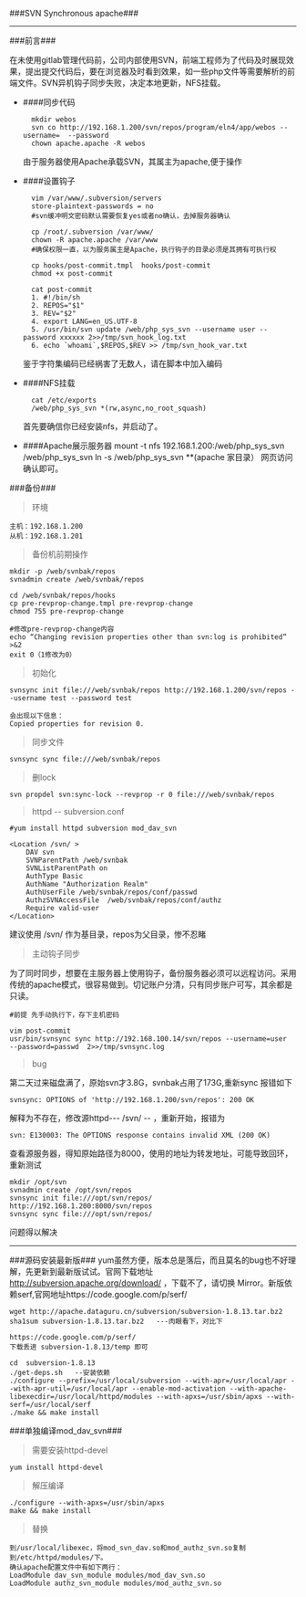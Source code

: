###SVN Synchronous apache###
***

###前言###

在未使用gitlab管理代码前，公司内部使用SVN，前端工程师为了代码及时展现效果，提出提交代码后，要在浏览器及时看到效果，如一些php文件等需要解析的前端文件。SVN异机钩子同步失败，决定本地更新，NFS挂载。


* ####同步代码

		mkdir webos
		svn co http://192.168.1.200/svn/repos/program/eln4/app/webos --username=  --password
		chown apache.apache -R webos

	由于服务器使用Apache承载SVN，其属主为apache,便于操作

* ####设置钩子

		vim /var/www/.subversion/servers
 		store-plaintext-passwords = no
		#svn缓冲明文密码默认需要恢复yes或者no确认，去掉服务器确认

		cp /root/.subversion /var/www/
		chown -R apache.apache /var/www
		#确保权限一直，以为服务属主是Apache，执行钩子的目录必须是其拥有可执行权

		cp hooks/post-commit.tmpl  hooks/post-commit
		chmod +x post-commit

		cat post-commit
		1. #!/bin/sh  
		2. REPOS="$1"  
		3. REV="$2"  
		4. export LANG=en_US.UTF-8  
		5. /usr/bin/svn update /web/php_sys_svn --username user --password xxxxxx 2>>/tmp/svn_hook_log.txt  
		6. echo `whoami`,$REPOS,$REV >> /tmp/svn_hook_var.txt  

	鉴于字符集编码已经祸害了无数人，请在脚本中加入编码

* ####NFS挂载

		cat /etc/exports
		/web/php_sys_svn *(rw,async,no_root_squash)

	首先要确信你已经安装nfs，并启动了。

* ####Apache展示服务器
		mount -t nfs 192.168.1.200:/web/php_sys_svn /web/php_sys_svn
		ln -s /web/php_sys_svn **(apache 家目录）
	网页访问确认即可。


###备份###

>环境

	主机：192.168.1.200
	从机：192.168.1.201

>备份机前期操作

	mkdir -p /web/svnbak/repos
	svnadmin create /web/svnbak/repos
	
	cd /web/svnbak/repos/hooks
	cp pre-revprop-change.tmpl pre-revprop-change
	chmod 755 pre-revprop-change

	#修改pre-revprop-change内容
	echo “Changing revision properties other than svn:log is prohibited” >&2
	exit 0（1修改为0）
	
> 初始化

	svnsync init file:///web/svnbak/repos http://192.168.1.200/svn/repos --username test --password test
	
	会出现以下信息：
	Copied properties for revision 0.

>同步文件

	svnsync sync file:///web/svnbak/repos

>删lock

	svn propdel svn:sync-lock --revprop -r 0 file:///web/svnbak/repos

>httpd -- subversion.conf

	#yum install httpd subversion mod_dav_svn

	<Location /svn/ >
		DAV svn
		SVNParentPath /web/svnbak
		SVNListParentPath on
		AuthType Basic
		AuthName "Authorization Realm"
		AuthUserFile /web/svnbak/repos/conf/passwd
		AuthzSVNAccessFile  /web/svnbak/repos/conf/authz
		Require valid-user
	</Location>

建议使用 /svn/ 作为基目录，repos为父目录，惨不忍睹

>主动钩子同步

为了同时同步，想要在主服务器上使用钩子，备份服务器必须可以远程访问。采用传统的apache模式，很容易做到。切记账户分清，只有同步账户可写，其余都是只读。

	#前提 先手动执行下，存下主机密码

	vim post-commit
	usr/bin/svnsync sync http://192.168.100.14/svn/repos --username=user  --password=passwd  2>>/tmp/svnsync.log



>bug

第二天过来磁盘满了，原始svn才3.8G，svnbak占用了173G,重新sync 报错如下

	svnsync: OPTIONS of 'http://192.168.1.200/svn/repos': 200 OK 
解释为不存在，修改源httpd--- /svn/  -- ，重新开始，报错为

	svn: E130003: The OPTIONS response contains invalid XML (200 OK)	
查看源服务器，得知原始路径为8000，使用的地址为转发地址，可能导致回环，重新测试

	mkdir /opt/svn
	svnadmin create /opt/svn/repos
	svnsync init file:///opt/svn/repos/ http://192.168.1.200:8000/svn/repos
	svnsync sync file:///opt/svn/repos/

问题得以解决



***
###源码安装最新版###
yum虽然方便，版本总是落后，而且莫名的bug也不好理解，先更新到最新版试试。官网下载地址 http://subversion.apache.org/download/ ，下载不了，请切换 Mirror。新版依赖serf,官网地址https://code.google.com/p/serf/

	wget http://apache.dataguru.cn/subversion/subversion-1.8.13.tar.bz2
	sha1sum subversion-1.8.13.tar.bz2   ---肉眼看下，对比下

	https://code.google.com/p/serf/
	下载丢进 subversion-1.8.13/temp 即可

	cd  subversion-1.8.13
	./get-deps.sh   --安装依赖
	./configure --prefix=/usr/local/subversion --with-apr=/usr/local/apr --with-apr-util=/usr/local/apr --enable-mod-activation --with-apache-libexecdir=/usr/local/httpd/modules --with-apxs=/usr/sbin/apxs --with-serf=/usr/local/serf
	./make && make install

###单独编译mod\_dav\_svn###
>需要安装httpd-devel

	yum install httpd-devel

>解压编译

	./configure --with-apxs=/usr/sbin/apxs
	make && make install

>替换

	到/usr/local/libexec，将mod_svn_dav.so和mod_authz_svn.so复制到/etc/httpd/modules/下。
	确认apache配置文件中有如下两行：
	LoadModule dav_svn_module modules/mod_dav_svn.so
	LoadModule authz_svn_module modules/mod_authz_svn.so
